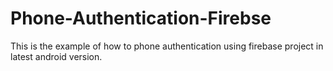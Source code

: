 # Phone-Authentication-Firebse
This is the example of how to phone authentication using firebase project in latest android version.
